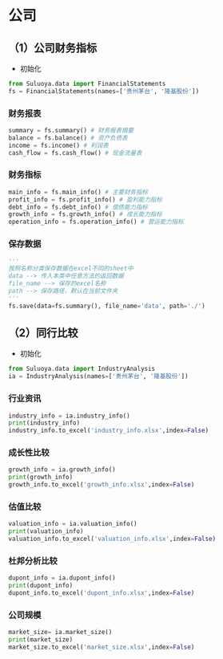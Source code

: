 # 公司

## （1）公司财务指标

- 初始化

```Python
from Suluoya.data import FinancialStatements
fs = FinancialStatements(names=['贵州茅台', '隆基股份'])
```


### 财务报表

```Python
summary = fs.summary() # 财务报表摘要
balance = fs.balance() # 资产负债表
income = fs.income() # 利润表
cash_flow = fs.cash_flow() # 现金流量表

```


### 财务指标

```Python
main_info = fs.main_info() # 主要财务指标
profit_info = fs.profit_info() # 盈利能力指标
debt_info = fs.debt_info() # 偿债能力指标
growth_info = fs.growth_info() # 成长能力指标
operation_info = fs.operation_info() # 营运能力指标

```


### 保存数据

```Python
'''
按照名称分类保存数据在excel不同的sheet中
data --> 传入本类中任意方法的返回数据
file_name --> 保存的excel名称
path --> 保存路径，默认在当前文件夹
'''
fs.save(data=fs.summary(), file_name='data', path='./')
```


## （2）同行比较

- 初始化

```Python
from Suluoya.data import IndustryAnalysis
ia = IndustryAnalysis(names=['贵州茅台', '隆基股份'])
```


### 行业资讯

```Python
industry_info = ia.industry_info()
print(industry_info)
industry_info.to_excel('industry_info.xlsx',index=False)

```


### 成长性比较

```Python
growth_info = ia.growth_info()
print(growth_info)
growth_info.to_excel('growth_info.xlsx',index=False)

```


### 估值比较

```Python
valuation_info = ia.valuation_info()
print(valuation_info)
valuation_info.to_excel('valuation_info.xlsx',index=False)

```


### 杜邦分析比较

```Python
dupont_info = ia.dupont_info()
print(dupont_info)
dupont_info.to_excel('dupont_info.xlsx',index=False)

```


### 公司规模

```Python
market_size= ia.market_size()
print(market_size)
market_size.to_excel('market_size.xlsx',index=False)

```


